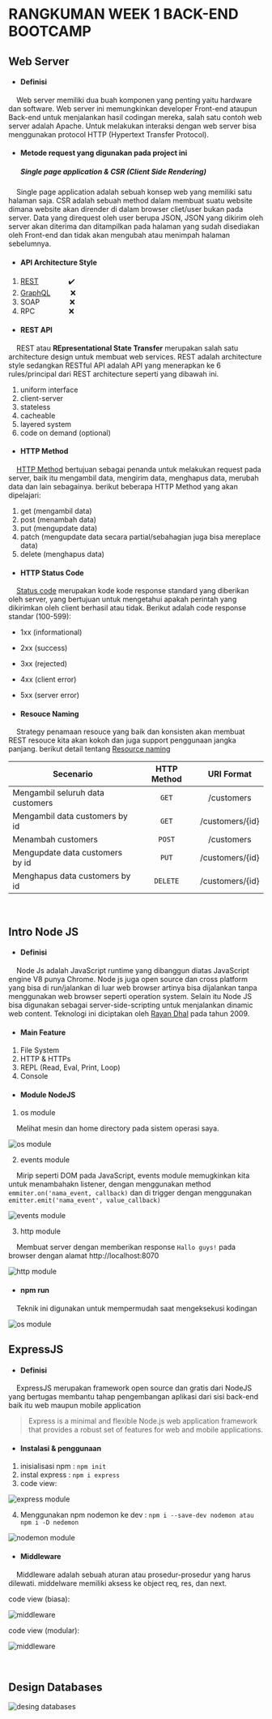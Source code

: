 # RANGKUMAN WEEK 1 BACK-END BOOTCAMP

## Web Server

- #### Definisi

&nbsp;&nbsp;&nbsp;&nbsp;Web server memiliki dua buah komponen yang penting yaitu hardware dan software. Web server ini memungkinkan developer Front-end ataupun Back-end untuk menjalankan hasil codingan mereka, salah satu contoh web server adalah Apache. Untuk melakukan interaksi dengan web server bisa menggunakan protocol HTTP (Hypertext Transfer Protocol).

- #### Metode request yang digunakan pada project ini

  ##### Single page application & CSR (Client Side Rendering)

&nbsp;&nbsp;&nbsp;&nbsp;Single page application adalah sebuah konsep web yang memiliki satu halaman saja. CSR adalah sebuah method dalam membuat suatu website dimana website akan dirender di dalam browser cliet/user bukan pada server. Data yang direquest oleh user berupa JSON, JSON yang dikirim oleh server akan diterima dan ditampilkan pada halaman yang sudah disediakan oleh Front-end dan tidak akan mengubah atau menimpah halaman sebelumnya.

- #### API Architecture Style

1. [REST](https://restfulapi.net/) &nbsp;&nbsp;&nbsp;&nbsp;&nbsp;&nbsp;&nbsp;&nbsp;&nbsp;&nbsp;&nbsp;&nbsp;&nbsp;&nbsp;:heavy_check_mark:
2. [GraphQL](https://graphql.org/learn/) &nbsp;&nbsp;&nbsp;&nbsp;&nbsp;&nbsp;&nbsp;&nbsp; :x:
3. SOAP &nbsp;&nbsp;&nbsp;&nbsp;&nbsp;&nbsp;&nbsp;&nbsp;&nbsp;&nbsp;&nbsp;&nbsp;&nbsp;&nbsp;:x:
4. RPC &nbsp;&nbsp;&nbsp;&nbsp;&nbsp;&nbsp;&nbsp;&nbsp;&nbsp;&nbsp;&nbsp;&nbsp;&nbsp;&nbsp;&nbsp;&nbsp;:x:

- #### REST API

&nbsp;&nbsp;&nbsp;&nbsp;REST atau **REpresentational State Transfer** merupakan salah satu architecture design untuk membuat web services. REST adalah architecture style sedangkan RESTful API adalah API yang menerapkan ke 6 rules/principal dari REST architecture seperti yang dibawah ini.

1.  uniform interface
2.  client-server
3.  stateless
4.  cacheable
5.  layered system
6.  code on demand (optional)

- #### HTTP Method

&nbsp;&nbsp;&nbsp;&nbsp;[HTTP Method](https://restfulapi.net/http-methods/) bertujuan sebagai penanda untuk melakukan request pada server, baik itu mengambil data, mengirim data, menghapus data, merubah data dan lain sebagainya. berikut beberapa HTTP Method yang akan dipelajari:

1. get (mengambil data)
2. post (menambah data)
3. put (mengupdate data)
4. patch (mengupdate data secara partial/sebahagian juga bisa mereplace data)
5. delete (menghapus data)

- #### HTTP Status Code

&nbsp;&nbsp;&nbsp;&nbsp;[Status code](https://restfulapi.net/http-status-codes/) merupakan kode kode response standard yang diberikan oleh server, yang bertujuan untuk mengetahui apakah perintah yang dikirimkan oleh client berhasil atau tidak. Berikut adalah code response standar (100-599):

- 1xx (informational)
- 2xx (success)
- 3xx (rejected)
- 4xx (client error)
- 5xx (server error)

- #### Resouce Naming

&nbsp;&nbsp;&nbsp;&nbsp;Strategy penamaan resouce yang baik dan konsisten akan membuat REST resouce kita akan kokoh dan juga support penggunaan jangka panjang. berikut detail tentang [Resource naming](https://restfulapi.net/resource-naming/)

| Secenario                        | HTTP Method |   URI Format    |
| -------------------------------- | :---------: | :-------------: |
| Mengambil seluruh data customers |    `GET`    |   /customers    |
| Mengambil data customers by id   |    `GET`    | /customers/{id} |
| Menambah customers               |   `POST`    |   /customers    |
| Mengupdate data customers by id  |    `PUT`    | /customers/{id} |
| Menghapus data customers by id   |  `DELETE`   | /customers/{id} |

&nbsp;

## Intro Node JS

- #### Definisi

&nbsp;&nbsp;&nbsp;&nbsp;Node Js adalah JavaScript runtime yang dibanggun diatas JavaScript engine V8 punya Chrome. Node js juga open source dan cross platform yang bisa di run/jalankan di luar web browser artinya bisa dijalankan tanpa menggunakan web browser seperti operation system. Selain itu Node JS bisa digunakan sebagai server-side-scripting untuk menjalankan dinamic web content. Teknologi ini diciptakan oleh [Rayan Dhal](https://en.wikipedia.org/wiki/Ryan_Dahl) pada tahun 2009.

- #### Main Feature

1. File System
2. HTTP & HTTPs
3. REPL (Read, Eval, Print, Loop)
4. Console

- #### Module NodeJS

1. os module

&nbsp;&nbsp;&nbsp;&nbsp;Melihat mesin dan home directory pada sistem operasi saya.

![os module](../assets/os.png 'os module result')

2. events module

&nbsp;&nbsp;&nbsp;&nbsp;Mirip seperti DOM pada JavaScript, events module memugkinkan kita untuk menambahakn listener, dengan menggunakan method `emmiter.on('nama_event, callback)` dan di trigger dengan menggunakan `emitter.emit('nama_event', value_callback)`

![events module](../assets/events.png 'events module result')

3. http module

&nbsp;&nbsp;&nbsp;&nbsp;Membuat server dengan memberikan response `Hallo guys!` pada browser dengan alamat http://localhost:8070

![http module](../assets/http%20module.png 'http module result')

- #### npm run

&nbsp;&nbsp;&nbsp;&nbsp;Teknik ini digunakan untuk mempermudah saat mengeksekusi kodingan

![os module](../assets/menggunakan%20npm%20run.png 'events module result')

## ExpressJS

- #### Definisi

&nbsp;&nbsp;&nbsp;&nbsp;ExpressJS merupakan framework open source dan gratis dari NodeJS yang bertugas membantu tahap pengembangan aplikasi dari sisi back-end baik itu web maupun mobile application

> Express is a minimal and flexible Node.js web application framework that provides a robust set of features for web and mobile applications.

- #### Instalasi & penggunaan

1. inisialisasi npm : `npm init`
2. instal express : `npm i express`
3. code view:

![express module](../assets/express.png 'keneksi ke port 80000')

4. Menggunakan npm nodemon ke dev : `npm i --save-dev nodemon atau npm i -D nedemon`

![nodemon module](../assets/nodemon.png 'nodemon')

- #### Middleware

&nbsp;&nbsp;&nbsp;&nbsp;Middleware adalah sebuah aturan atau prosedur-prosedur yang harus dilewati. middelware memiliki aksess ke object req, res, dan next.

code view (biasa):

![middleware](../assets/post.png 'menambah data menggunakan post melalui middleware')

code view (modular):

![middleware](../assets/modular%20routes.png 'modular get data')

&nbsp;

## Design Databases

![desing databases](../assets/diagram%20databases.png 'databases diagram')

